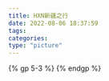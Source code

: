 ```yaml
---
title: HXN新疆之行
date: 2022-08-06 18:37:59
tags:
categories:
type: "picture"
---
```


<meta name="referrer" content="no-referrer" />


<!--more-->


{% gp 5-3 %} {% endgp %}